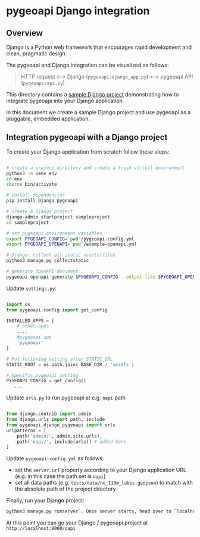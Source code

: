 # pygeoapi Django integration

## Overview

Django is a Python web framework that encourages rapid development and clean, pragmatic design.

The pygeoapi and Django integration can be visualized as follows:

> HTTP request <--> Django (`pygeoapi/django_app.py`) <--> pygeoapi API (`pygeoapi/api.py`)

This directory contains a [sample Django project](https://djangoproject.com) demonstrating how to
integrate pygeoapi into your Django application.

In this document we create a sample Django project and use pygeoapi as a pluggable, embedded application.

## Integration pygeoapi with a Django project

To create your Django application from scratch follow these steps: 

```bash

# create a project directory and create a fresh virtual environment
python3 -m venv env
cd env
source bin/activate

# install dependencies
pip install Django pygeoapi

# create a Django project
django-admin startproject sampleproject
cd sampleproject

# set pygeoapi environment variables
export PYGEOAPI_CONFIG=`pwd`/pygeoapi-config.yml
export PYGEOAPI_OPENAPI=`pwd`/example-openapi.yml

# Django: collect all static assets/files
python3 manage.py collectstatic

# generate OpenAPI document
pygeoapi openapi generate $PYGEOAPI_CONFIG --output-file $PYGEOAPI_OPENAPI
```

Update `settings.py`:

```python

import os
from pygeoapi.config import get_config

INSTALLED_APPS = [
    # other apps
    ....
    #pygeoapi app
    'pygeoapi'
]

# Put following setting after STATIC_URL 
STATIC_ROOT = os.path.join( BASE_DIR / 'assets')

# Specific pygeoapi setting
PYGEOAPI_CONFIG = get_config()
   ...
```

Update `urls.py` to run pygeoapi at e.g. `oapi` path

```python

from django.contrib import admin
from django.urls import path, include 
from pygeoapi.django_pygeoapi import urls 
urlpatterns = [
    path('admin/', admin.site.urls),
    path('oapi/', include(urls)) # added here
]
```

Update `pygeoapi-config.yml` as follows:

- set the `server.url` property according to your Django application URL (e.g. in this case the path set is `oapi`)
- set all data paths (e.g. `tests/data/ne_110m_lakes.geojson`) to match with the absolute path of the project directory

Finally, run your Django project:

```bash
python3 manage.py runserver`. Once server starts, head over to `localhost:8000/oapi` to see `pygeoapi` running.
```

At this point you can go your Django / pygeoapi project at `http://localhost:8000/oapi` 

